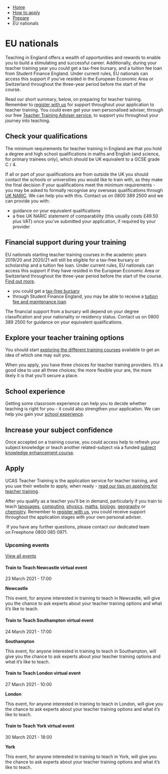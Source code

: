 *   [Home](/)
*   [How to apply](/how-to-apply)
*   [Prepare](/how-to-apply/prepare)
*   EU nationals

EU nationals
============

Teaching in England offers a wealth of opportunities and rewards to enable you to build a stimulating and successful career. Additionally, during your teacher training year you could get a tax-free bursary, and a tuition fee loan from Student Finance England. Under current rules, EU nationals can access this support if you've resided in the European Economic Area or Switzerland throughout the three-year period before the start of the course. 

Read our short summary, below, on preparing for teacher training. Remember to [register with us](/node/2278) for support throughout your application to teacher training. You could even get your own personalised adviser, through our free [Teacher Training Adviser service](https://getintoteaching.education.gov.uk/get-help-and-support/premier-plus), to support you throughout your journey into teaching. 

Check your qualifications 
--------------------------

The minimum requirements for teacher training in England are that you hold a degree and high school qualifications in maths and English (and science, for primary trainees only), which should be UK equivalent to a GCSE grade C / 4.

If all or part of your qualifications are from outside the UK you should contact the schools or universities you would like to train with, as they make the final decision if your qualifications meet the minimum requirements -  you may be asked to formally recognise any overseas qualifications through [UK NARIC](https://www.naric.org.uk/Qualifications/SOC/Default.aspx "Go to NARIC website "). We can help you with this. Contact us on 0800 389 2500 and we can provide you with:

*   guidance on your equivalent qualifications 
*   a free UK NARIC statement of comparability (this usually costs £49.50 plus VAT) once you’ve submitted your application, if required by your provider
    

Financial support during your training 
---------------------------------------

EU nationals starting teacher training courses in the academic years 2019/20 and 2020/21 will still be eligible for a tax-free bursary or scholarship and a tuition fee loan. Under current rules, EU nationals can access this support if they have resided in the European Economic Area or Switzerland throughout the three-year period before the start of the course. [Find out more](https://www.gov.uk/government/news/eu-student-funding-continued-for-202021). 

*   you could get a [tax-free bursary](/node/2325)
*   through Student Finance England, you may be able to receive a [tuition fee and maintenance loan](/node/2410) 

The financial support from a bursary will depend on your degree classification and your nationality or residency status. Contact us on 0800 389 2500 for guidance on your equivalent qualifications.

Explore your teacher training options
-------------------------------------

You should start [exploring the different training courses](/node/7498) available to get an idea of which one may suit you. 

When you apply, you have three choices for teacher training providers. It’s a good idea to use all three choices; the more flexible your are, the more likely it is that you’ll secure a place.

School experience 
------------------

Getting some classroom experience can help you to decide whether teaching is right for you - it could also strengthen your application. We can help you gain your [school experience](https://getintoteaching.education.gov.uk/school-experience "Go to School Experience page "). 

Increase your subject confidence 
---------------------------------

Once accepted on a training course, you could access help to refresh your subject knowledge or teach another related-subject via a funded [subject knowledge enhancement course](/node/2339). 

Apply 
------

UCAS Teacher Training is the application service for teacher training, and you use their website to apply, when ready - [read our tips on applying for teacher training](/node/2557). 

After you qualify as a teacher you’ll be in demand, particularly if you train to teach [languages](/node/2314), [computing](/node/2319), [physics](/node/2322), [maths](/node/2328), [biology](/node/2312), [geography](/node/2310) or [chemistry](/node/2317). Remember to [register with us](/node/2278), you could receive support throughout the application stages with your own personal adviser.

 If you have any further questions, please contact our dedicated team on Freephone 0800 085 0971. 

### Upcoming events

[View all events](/teaching-events)

[](/teaching-events/train-to-teach-events/train-to-teach-newcastle-virtual-event-230321)

#### Train to Teach Newcastle virtual event

23 March 2021 - 17:00

**Newcastle**

This event, for anyone interested in training to teach in Newcastle, will give you the chance to ask experts about your teacher training options and what it’s like to teach.

[](/teaching-events/train-to-teach-events/train-to-teach-southampton-virtual-event-240321)

#### Train to Teach Southampton virtual event

24 March 2021 - 17:00

**Southampton**

This event, for anyone interested in training to teach in Southampton, will give you the chance to ask experts about your teacher training options and what it’s like to teach.

[](/teaching-events/train-to-teach-events/train-to-teach-london-virtual-event-270321)

#### Train to Teach London virtual event

27 March 2021 - 10:00

**London**

This event, for anyone interested in training to teach in London, will give you the chance to ask experts about your teacher training options and what it’s like to teach.

[](/teaching-events/train-to-teach-events/train-to-teach-york-virtual-event-300321)

#### Train to Teach York virtual event

30 March 2021 - 18:00

**York**

This event, for anyone interested in training to teach in York, will give you the chance to ask experts about your teacher training options and what it’s like to teach.